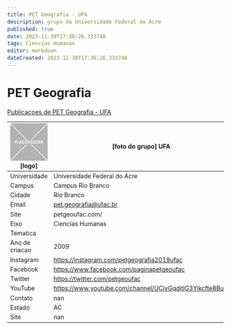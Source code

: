 ```yaml
---
title: PET Geografia - UFA
description: grupo da Universidade Federal do Acre
published: true
date: 2023-11-30T17:36:26.333748
tags: Ciencias Humanas
editor: markdown
dateCreated: 2023-11-30T17:36:26.333748
---
```


# PET Geografia

[Publicacoes de PET Geografia - UFA](/atividade/224PETGeografiaUFA/feed.md)

| ![placeholder.png](/placeholder.png) [logo] | [foto do grupo] UFA         |
| ------------------------------------------- | ------------------------------------------------- |
| Universidade                                | Universidade Federal do Acre      |
| Campus                                      | Campus Rio Branco            |
| Cidade                                      | Rio Branco             |
| Email                                       | pet.geografia@ufac.br             |
| Site                                        | petgeoufac.com/              |
| Eixo                                        | Ciencias Humanas              |
| Tematica                                    |           |
| Ano de criacao                              | 2009        |
| Instagram                                   | https://instagram.com/petgeografia2019ufac         |
| Facebook                                    | https://www.facebook.com/paginapetgeoufac          |
| Twitter                                     | https://twitter.com/petgeoufac           |
| YouTube                                     | https://www.youtube.com/channel/UCiyGqdjtlG3Yikcfte8Bulg           |
| Contato                                     | nan         |
| Estado                                      |  AC            |
| Site                                        | nan |
